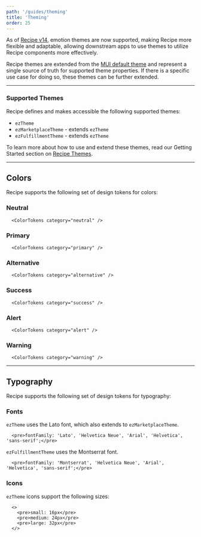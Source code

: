 ```yaml
---
path: '/guides/theming'
title: 'Theming'
order: 25
---
```


As of [Recipe v14](/support/migrating-to-recipe-14/), emotion themes are now supported, making Recipe more flexible and adaptable, allowing downstream apps to use themes to utilize Recipe components more effectively.

Recipe themes are extended from the [MUI default theme](https://mui.com/customization/default-theme/) and represent a single source of truth for supported theme properties. If there is a specific use case for doing so, these themes can be further extended.

<EzAlert headline="Warning" tagline="Extending themes can make future upgrade paths more difficult and should only be done when there is a valid use case to do so. If you'd like to suggest a change to a supported theme, please reach out to the Recipe team." use="warning" ></EzAlert>

---

### Supported Themes

Recipe defines and makes accessible the following supported themes:

- `ezTheme`
- `ezMarketplaceTheme` - extends `ezTheme`
- `ezFulfillmentTheme` - extends `ezTheme`

To learn more about how to use and extend these themes, read our Getting Started section on [Recipe Themes](http://localhost:8000/guides/getting-started/#recipe-themes).

---

## Colors

Recipe supports the following set of design tokens for colors:

### Neutral

```jsx-hide-controls
  <ColorTokens category="neutral" />
```

### Primary

```jsx-hide-controls
  <ColorTokens category="primary" />
```

### Alternative

```jsx-hide-controls
  <ColorTokens category="alternative" />
```

### Success

```jsx-hide-controls
  <ColorTokens category="success" />
```

### Alert

```jsx-hide-controls
  <ColorTokens category="alert" />
```

### Warning

```jsx-hide-controls
  <ColorTokens category="warning" />
```

---

## Typography

Recipe supports the following set of design tokens for typography:

### Fonts

`ezTheme` uses the Lato font, which also extends to `ezMarketplaceTheme`.

```jsx-hide-controls
  <pre>fontFamily: 'Lato', 'Helvetica Neue', 'Arial', 'Helvetica', 'sans-serif';</pre>
```

`ezFulfillmentTheme` uses the Montserrat font.

```jsx-hide-controls
  <pre>fontFamily: 'Montserrat', 'Helvetica Neue', 'Arial', 'Helvetica', 'sans-serif';</pre>
```

### Icons

`ezTheme` icons support the following sizes:

```jsx-hide-controls
  <>
    <pre>small: 16px</pre>
    <pre>medium: 24px</pre>
    <pre>large: 32px</pre>
  </>
```
